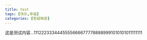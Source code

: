 ```yaml
---
title: test
tags: [快乐,幸福]
categories: [答疑释惑]
---
```

这是测试内容...11122233344455556666777788889991010101011111111
